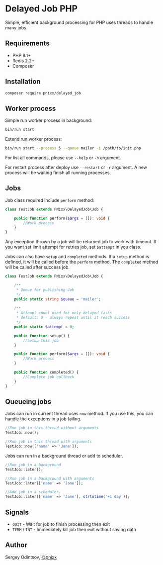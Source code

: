 # Delayed Job PHP

Simple, efficient background processing for PHP uses threads to handle many jobs.

## Requirements

* PHP 8.1+
* Redis 2.2+
* Composer

## Installation

```sh
composer require pnixx/delayed_job
```

## Worker process

Simple run worker process in background:

```sh
bin/run start
```

Extend run worker process:

```sh
bin/run start --process 5 --queue mailer -i /path/to/init.php
```

For list all commands, please use `--help` or `-h` argument.

For restart process after deploy use `--restart` or `-r` argument. A new process will be waiting finish all running processes.

## Jobs

Job class required include `perform` method:

```php
class TestJob extends PNixx\DelayedJob\Job {

	public function perform($args = []): void {
		//Work process
	}
}
```

Any exception thrown by a job will be returned job to work with timeout.
If you want set limit attempt for retries job, set `$attempt` in you class.

Jobs can also have `setup` and `completed` methods. If a `setup` method is defined, it will be called before the `perform` method.
The `completed` method will be called after success job.

```php
class TestJob extends PNixx\DelayedJob\Job {

	/**
	 * Queue for publishing Job
	 */
	public static string $queue = 'mailer';
	
	/**
	 * Attempt count used for only delayed tasks
	 * default: 0 - always repeat until it reach success
	 */
	public static $attempt = 0;

	public function setup() {
		//Setup this job
	}

	public function perform($args = []): void {
		//Work process
	}

	public function completed() {
		//Complete job callback
	}
}
```

## Queueing jobs

Jobs can run in current thread uses `now` method. If you use this, you can handle the exceptions in a job failing.

```php
//Run job in this thread without arguments
TestJob::now();

//Run job in this thread with arguments
TestJob::now(['name' => 'Jane']);
```

Jobs can run in a background thread or add to scheduler.

```php
//Run job in a background
TestJob::later();

//Run job in a background with arguments
TestJob::later(['name' => 'Jane']);

//Add job in a scheduler.
TestJob::later(['name' => 'Jane'], strtotime('+1 day'));
```

## Signals

* `QUIT` - Wait for job to finish processing then exit
* `TERM` / `INT` - Immediately kill job then exit without saving data

## Author

Sergey Odintsov, [@pnixx](https://new.vk.com/djnixx)
